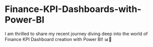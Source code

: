 # Finance-KPI-Dashboards-with-Power-BI
I am thrilled to share my recent journey diving deep into the world of Finance KPI Dashboard creation with Power BI! 📊💼
